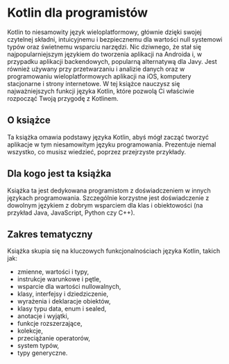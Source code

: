# Kotlin dla programistów

Kotlin to niesamowity język wieloplatformowy, głównie dzięki swojej czytelnej składni, intuicyjnemu i bezpiecznemu dla wartości null systemowi typów oraz świetnemu wsparciu narzędzi. Nic dziwnego, że stał się najpopularniejszym językiem do tworzenia aplikacji na Androida i, w przypadku aplikacji backendowych, popularną alternatywą dla Javy. Jest również używany przy przetwarzaniu i analizie danych oraz w programowaniu wieloplatformowych aplikacji na iOS, komputery stacjonarne i strony internetowe. W tej książce nauczysz się najważniejszych funkcji języka Kotlin, które pozwolą Ci właściwie rozpocząć Twoją przygodę z Kotlinem.

## O książce

Ta książka omawia podstawy języka Kotlin, abyś mógł zacząć tworzyć aplikacje w tym niesamowitym języku programowania. Prezentuje niemal wszystko, co musisz wiedzieć, poprzez przejrzyste przykłady.

## Dla kogo jest ta książka

Książka ta jest dedykowana programistom z doświadczeniem w innych językach programowania. Szczególnie korzystne jest doświadczenie z dowolnym językiem z dobrym wsparciem dla klas i obiektowości (na przykład Java, JavaScript, Python czy C++).

## Zakres tematyczny

Książka skupia się na kluczowych funkcjonalnościach języka Kotlin, takich jak:
* zmienne, wartości i typy,
* instrukcje warunkowe i pętle,
* wsparcie dla wartości nullowalnych,
* klasy, interfejsy i dziedziczenie,
* wyrażenia i deklaracje obiektów,
* klasy typu data, enum i sealed,
* anotacje i wyjątki,
* funkcje rozszerzające,
* kolekcje,
* przeciążanie operatorów,
* system typów,
* typy generyczne.
